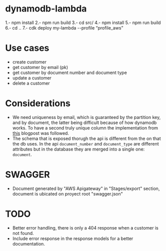 # dynamodb-lambda

1.- npm install
2.- npm run build
3.- cd src/
4.- npm install
5.- npm run build
6.- cd ..
7.- cdk deploy my-lambda --profile “profile_aws”

# Use cases
- create customer
- get customer by email (pk)
- get customer by document number and document type
- update a customer
- delete a customer

# Considerations
- We need uniqueness by email, which is guaranteed by the partition key, and by document, the latter being difficult because of how dynamodb works. To have a second truly unique column the implementation from [this](https://aws.amazon.com/es/blogs/database/simulating-amazon-dynamodb-unique-constraints-using-transactions/) blogpost was followed.
- The schema that is exposed thorugh the api is different from the on that the db uses. In the api `document_number` and `document_type` are different attributes but in the database they are merged into a single one: `document`.

# SWAGGER
- Document generated by "AWS Apigateway" in "Stages/export" section, document is ubicated on proyect root "swagger.json"

# TODO
- Better error handling, there is only a 404 response when a customer is not found.
- Include error response in the response models for a better documentation.